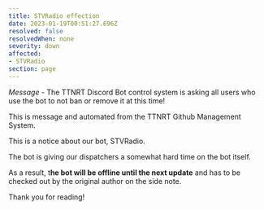```yaml
---
title: STVRadio effection
date: 2023-01-19T00:51:27.696Z
resolved: false
resolvedWhen: none
severity: down
affected:
- STVRadio
section: page
---
```

*Message* - The TTNRT Discord Bot control system is asking all users who use the bot to not ban or remove it at this time!

This is message and automated from the TTNRT Github Management System.

This is a notice about our bot, STVRadio.

The bot is giving our dispatchers a somewhat hard time on the bot itself.

As a result, t**he bot will be offline until the next update** and has to be checked out by the original author on the side note.

Thank you for reading!
